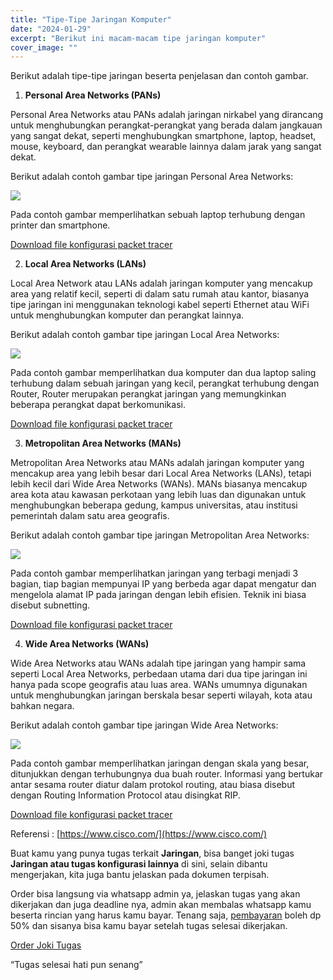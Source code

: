 ```yaml
---
title: "Tipe-Tipe Jaringan Komputer"
date: "2024-01-29"
excerpt: "Berikut ini macam-macam tipe jaringan komputer"
cover_image: ""
---
```


Berikut adalah tipe-tipe jaringan beserta penjelasan dan contoh gambar.

1.  **Personal Area Networks (PANs)**

Personal Area Networks atau PANs adalah jaringan nirkabel yang dirancang untuk menghubungkan perangkat-perangkat yang berada dalam jangkauan yang sangat dekat, seperti menghubungkan smartphone, laptop, headset, mouse, keyboard, dan perangkat wearable lainnya dalam jarak yang sangat dekat.

Berikut adalah contoh gambar tipe jaringan Personal Area Networks:

![](https://lh4.googleusercontent.com/6LJv_Qj5Dlu9ePE9Xu7cmlYVLoNWeN0rjM-dBZQnsNytHND1cji1a5iwnlCjhvSkkIgahw-LZQVdlFg6bXBXbmV9485eIJXX_mGNZF0Kk0H8cqubkwPBY-m0j-92pznvO_LseoAJnAPD5JaG0qkkuac)

Pada contoh gambar memperlihatkan sebuah laptop terhubung dengan printer dan smartphone.

[Download file konfigurasi packet tracer](https://drive.google.com/drive/folders/1IKW5dSNcEjSU-RuDjiJcFTqh4z5Ajs_W?usp=sharing)

2.  **Local Area Networks (LANs)**

Local Area Network atau LANs adalah jaringan komputer yang mencakup area yang relatif kecil, seperti di dalam satu rumah atau kantor, biasanya tipe jaringan ini menggunakan teknologi kabel seperti Ethernet atau WiFi untuk menghubungkan komputer dan perangkat lainnya.

Berikut adalah contoh gambar tipe jaringan Local Area Networks:

![](https://lh3.googleusercontent.com/oZz88TgXYGfdUi1dm6y4YihSfoWiasktm8iUXdraMlpLaRqZpcxdFCSLB9mY6N_Tmtb3g2ybRXAFps1Gk-f6PQhb0JfI1wdPHmsw6uiDAlanN0Hh7F-w5i_QRCcQChJWtyeq35nAUstIqr4_XIzVc7A)

Pada contoh gambar memperlihatkan dua komputer dan dua laptop saling terhubung dalam sebuah jaringan yang kecil, perangkat terhubung dengan Router, Router merupakan perangkat jaringan yang memungkinkan beberapa perangkat dapat berkomunikasi.

[Download file konfigurasi packet tracer](https://drive.google.com/drive/folders/1IKW5dSNcEjSU-RuDjiJcFTqh4z5Ajs_W?usp=sharing)

3.  **Metropolitan Area Networks (MANs)**

Metropolitan Area Networks atau MANs adalah jaringan komputer yang mencakup area yang lebih besar dari Local Area Networks (LANs), tetapi lebih kecil dari Wide Area Networks (WANs). MANs biasanya mencakup area kota atau kawasan perkotaan yang lebih luas dan digunakan untuk menghubungkan beberapa gedung, kampus universitas, atau institusi pemerintah dalam satu area geografis.

Berikut adalah contoh gambar tipe jaringan Metropolitan Area Networks:

![](https://lh5.googleusercontent.com/nsi9UbWEMDktGFB80-VgUjoNk-n2E9c1-Qf4okUetTQQhK8YmN0cH4jE6AWSLR59_ElJ-zbhKtrkJrkGXswT2fjnU1jh8fR55eM_IpEwxkodti8tozAf-yD7oThdeP3sK40fvITp8QT_ZkzASKa8ZQI)

Pada contoh gambar memperlihatkan jaringan yang terbagi menjadi 3 bagian, tiap bagian mempunyai IP yang berbeda agar dapat mengatur dan mengelola alamat IP pada jaringan dengan lebih efisien. Teknik ini biasa disebut subnetting.

[Download file konfigurasi packet tracer](https://drive.google.com/drive/folders/1IKW5dSNcEjSU-RuDjiJcFTqh4z5Ajs_W?usp=sharing)

4.  **Wide Area Networks (WANs)**

Wide Area Networks atau WANs adalah tipe jaringan yang hampir sama seperti Local Area Networks, perbedaan utama dari dua tipe jaringan ini hanya pada scope geografis atau luas area. WANs umumnya digunakan untuk menghubungkan jaringan berskala besar seperti wilayah, kota atau bahkan negara.

Berikut adalah contoh gambar tipe jaringan Wide Area Networks:

![](https://lh5.googleusercontent.com/DW-mEvp_WtMdqyVT3SLvjec7w3FbD8mgDi94TdgZUP9tQTI8Gm4UEZfuOXxrx8mLSu91MDGp29BJSL0shEos4oabtOMTR8iZYz7JkX5_QgpxeY4BKutFiDkoZh0S4hBAdRx9E85aNBje25jAEx2yhhY)

Pada contoh gambar memperlihatkan jaringan dengan skala yang besar, ditunjukkan dengan terhubungnya dua buah router. Informasi yang bertukar antar sesama router diatur dalam protokol routing, atau biasa disebut dengan Routing Information Protocol atau disingkat RIP.

[Download file konfigurasi packet tracer](https://drive.google.com/drive/folders/1IKW5dSNcEjSU-RuDjiJcFTqh4z5Ajs_W?usp=sharing)

Referensi : [https://www.cisco.com/](https://www.cisco.com/)

Buat kamu yang punya tugas terkait **Jaringan**, bisa banget joki tugas **Jaringan atau tugas konfigurasi lainnya** di sini, selain dibantu mengerjakan, kita juga bantu jelaskan pada dokumen terpisah.

Order bisa langsung via whatsapp admin ya, jelaskan tugas yang akan dikerjakan dan juga deadline nya, admin akan membalas whatsapp kamu beserta rincian yang harus kamu bayar. Tenang saja, [pembayaran](https://stacktugas.id/pembayaran/) boleh dp 50% dan sisanya bisa kamu bayar setelah tugas selesai dikerjakan.

[Order Joki Tugas](https://stacktugas.id/)

“Tugas selesai hati pun senang”
